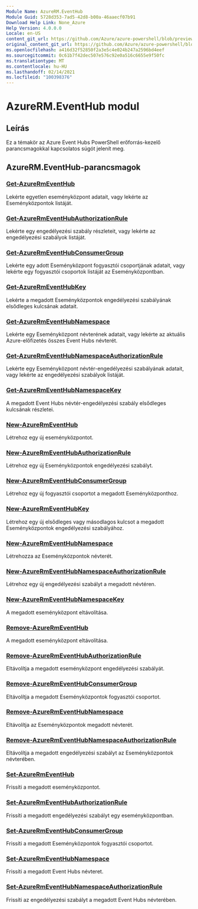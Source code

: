 ```yaml
---
Module Name: AzureRM.EventHub
Module Guid: 5728d353-7ad5-42d8-b00a-46aaecf07b91
Download Help Link: None_Azure
Help Version: 4.0.0.0
Locale: en-US
content_git_url: https://github.com/Azure/azure-powershell/blob/preview/src/ResourceManager/EventHub/Commands.EventHub/help/AzureRM.EventHub.md
original_content_git_url: https://github.com/Azure/azure-powershell/blob/preview/src/ResourceManager/EventHub/Commands.EventHub/help/AzureRM.EventHub.md
ms.openlocfilehash: a416d32f52850f2a3e5c4e024b247a2596bd4eef
ms.sourcegitcommit: 0c61b7f42dec507e576c92e0a516c6655e9f50fc
ms.translationtype: MT
ms.contentlocale: hu-HU
ms.lasthandoff: 02/14/2021
ms.locfileid: "100398376"
---
```

# AzureRM.EventHub modul
## Leírás
Ez a témakör az Azure Event Hubs PowerShell erőforrás-kezelő parancsmagokkal kapcsolatos súgót jelenít meg.

## AzureRM.EventHub-parancsmagok
### [Get-AzureRmEventHub](Get-AzureRmEventHub.md)
Lekérte egyetlen eseményközpont adatait, vagy lekérte az Eseményközpontok listáját.

### [Get-AzureRmEventHubAuthorizationRule](Get-AzureRmEventHubAuthorizationRule.md)
Lekérte egy engedélyezési szabály részleteit, vagy lekérte az engedélyezési szabályok listáját.

### [Get-AzureRmEventHubConsumerGroup](Get-AzureRmEventHubConsumerGroup.md)
Lekérte egy adott Eseményközpont fogyasztói csoportjának adatait, vagy lekérte egy fogyasztói csoportok listáját az Eseményközpontban.

### [Get-AzureRmEventHubKey](Get-AzureRmEventHubKey.md)
Lekérte a megadott Eseményközpontok engedélyezési szabályának elsődleges kulcsának adatait.

### [Get-AzureRmEventHubNamespace](Get-AzureRmEventHubNamespace.md)
Lekérte egy Eseményközpont névterének adatait, vagy lekérte az aktuális Azure-előfizetés összes Event Hubs névterét.

### [Get-AzureRmEventHubNamespaceAuthorizationRule](Get-AzureRmEventHubNamespaceAuthorizationRule.md)
Lekérte egy Eseményközpont névtér-engedélyezési szabályának adatait, vagy lekérte az engedélyezési szabályok listáját.

### [Get-AzureRmEventHubNamespaceKey](Get-AzureRmEventHubNamespaceKey.md)
A megadott Event Hubs névtér-engedélyezési szabály elsődleges kulcsának részletei.

### [New-AzureRmEventHub](New-AzureRmEventHub.md)
Létrehoz egy új eseményközpontot.

### [New-AzureRmEventHubAuthorizationRule](New-AzureRmEventHubAuthorizationRule.md)
Létrehoz egy új Eseményközpontok engedélyezési szabályt.

### [New-AzureRmEventHubConsumerGroup](New-AzureRmEventHubConsumerGroup.md)
Létrehoz egy új fogyasztói csoportot a megadott Eseményközponthoz.

### [New-AzureRmEventHubKey](New-AzureRmEventHubKey.md)
Létrehoz egy új elsődleges vagy másodlagos kulcsot a megadott Eseményközpontok engedélyezési szabályához.

### [New-AzureRmEventHubNamespace](New-AzureRmEventHubNamespace.md)
Létrehozza az Eseményközpontok névterét.

### [New-AzureRmEventHubNamespaceAuthorizationRule](New-AzureRmEventHubNamespaceAuthorizationRule.md)
Létrehoz egy új engedélyezési szabályt a megadott névtéren.

### [New-AzureRmEventHubNamespaceKey](New-AzureRmEventHubNamespaceKey.md)
A megadott eseményközpont eltávolítása.

### [Remove-AzureRmEventHub](Remove-AzureRmEventHub.md)
A megadott eseményközpont eltávolítása.

### [Remove-AzureRmEventHubAuthorizationRule](Remove-AzureRmEventHubAuthorizationRule.md)
Eltávolítja a megadott eseményközpont engedélyezési szabályát.

### [Remove-AzureRmEventHubConsumerGroup](Remove-AzureRmEventHubConsumerGroup.md)
Eltávolítja a megadott Eseményközpontok fogyasztói csoportot.

### [Remove-AzureRmEventHubNamespace](Remove-AzureRmEventHubNamespace.md)
Eltávolítja az Eseményközpontok megadott névterét.

### [Remove-AzureRmEventHubNamespaceAuthorizationRule](Remove-AzureRmEventHubNamespaceAuthorizationRule.md)
Eltávolítja a megadott engedélyezési szabályt az Eseményközpontok névterében.

### [Set-AzureRmEventHub](Set-AzureRmEventHub.md)
Frissíti a megadott eseményközpontot.

### [Set-AzureRmEventHubAuthorizationRule](Set-AzureRmEventHubAuthorizationRule.md)
Frissíti a megadott engedélyezési szabályt egy eseményközpontban.

### [Set-AzureRmEventHubConsumerGroup](Set-AzureRmEventHubConsumerGroup.md)
Frissíti a megadott Eseményközpontok fogyasztói csoportot.

### [Set-AzureRmEventHubNamespace](Set-AzureRmEventHubNamespace.md)
Frissíti a megadott Event Hubs névteret.

### [Set-AzureRmEventHubNamespaceAuthorizationRule](Set-AzureRmEventHubNamespaceAuthorizationRule.md)
Frissíti az engedélyezési szabályt a megadott Event Hubs névterében.
